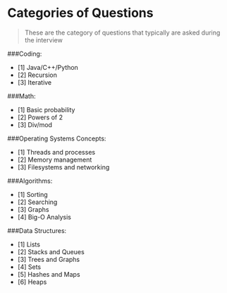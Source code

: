 # Categories of Questions 

>These are the category of questions that typically are asked during the interview

###Coding:
  - [1] Java/C++/Python
  - [2] Recursion
  - [3] Iterative

###Math:
  - [1] Basic probability
  - [2] Powers of 2
  - [3] Div/mod   

###Operating Systems Concepts:
  - [1] Threads and processes
  - [2] Memory management
  - [3] Filesystems and networking  

###Algorithms:
  - [1] Sorting
  - [2] Searching
  - [3] Graphs   
  - [4] Big-O Analysis

###Data Structures:
  - [1] Lists
  - [2] Stacks and Queues
  - [3] Trees and Graphs  
  - [4] Sets
  - [5] Hashes and Maps
  - [6] Heaps




